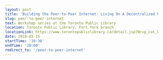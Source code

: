 ```yaml
---
layout: post
title: 'Building the Peer-to-Peer Internet: Living On A Decentralized Network'
slug: peer-to-peer-internet
text: Workshop series at the Toronto Public Library
location: Toronto Public Library, Fort York branch
locationLink: https://www.torontopubliclibrary.ca/detail.jsp?Nr=p_cat_branch_name:Fort%20York
date: 2018-05-15
startTime: '18:30'
endTime: '20:00'
redirect_to: '/peer-to-peer-internet'
---
```

